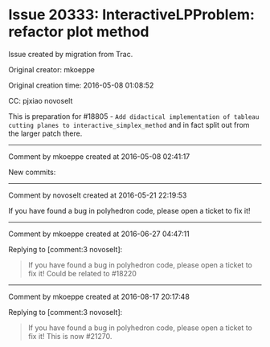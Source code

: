 # Issue 20333: InteractiveLPProblem: refactor plot method

Issue created by migration from Trac.

Original creator: mkoeppe

Original creation time: 2016-05-08 01:08:52

CC:  pjxiao novoselt

This is preparation for #18805 - `Add didactical implementation of tableau cutting planes to interactive_simplex_method`
and in fact split out from the larger patch there.


---

Comment by mkoeppe created at 2016-05-08 02:41:17

New commits:


---

Comment by novoselt created at 2016-05-21 22:19:53

If you have found a bug in polyhedron code, please open a ticket to fix it!


---

Comment by mkoeppe created at 2016-06-27 04:47:11

Replying to [comment:3 novoselt]:
> If you have found a bug in polyhedron code, please open a ticket to fix it!
Could be related to #18220


---

Comment by mkoeppe created at 2016-08-17 20:17:48

Replying to [comment:3 novoselt]:
> If you have found a bug in polyhedron code, please open a ticket to fix it!
This is now #21270.
